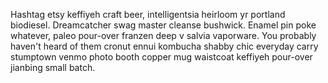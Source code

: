 Hashtag etsy keffiyeh craft beer, intelligentsia heirloom yr portland biodiesel. Dreamcatcher swag master cleanse bushwick. Enamel pin poke whatever, paleo pour-over franzen deep v salvia vaporware. You probably haven't heard of them cronut ennui kombucha shabby chic everyday carry stumptown venmo photo booth copper mug waistcoat keffiyeh pour-over jianbing small batch.